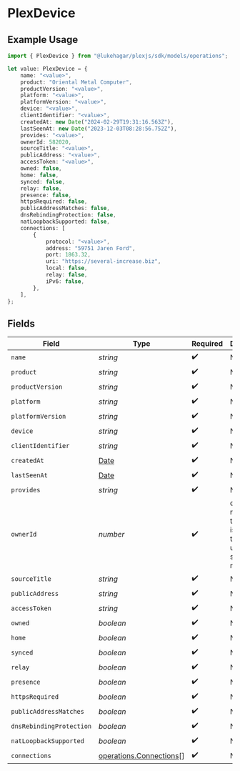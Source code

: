 # PlexDevice

## Example Usage

```typescript
import { PlexDevice } from "@lukehagar/plexjs/sdk/models/operations";

let value: PlexDevice = {
    name: "<value>",
    product: "Oriental Metal Computer",
    productVersion: "<value>",
    platform: "<value>",
    platformVersion: "<value>",
    device: "<value>",
    clientIdentifier: "<value>",
    createdAt: new Date("2024-02-29T19:31:16.563Z"),
    lastSeenAt: new Date("2023-12-03T08:28:56.752Z"),
    provides: "<value>",
    ownerId: 582020,
    sourceTitle: "<value>",
    publicAddress: "<value>",
    accessToken: "<value>",
    owned: false,
    home: false,
    synced: false,
    relay: false,
    presence: false,
    httpsRequired: false,
    publicAddressMatches: false,
    dnsRebindingProtection: false,
    natLoopbackSupported: false,
    connections: [
        {
            protocol: "<value>",
            address: "59751 Jaren Ford",
            port: 1863.32,
            uri: "https://several-increase.biz",
            local: false,
            relay: false,
            iPv6: false,
        },
    ],
};
```

## Fields

| Field                                                                                         | Type                                                                                          | Required                                                                                      | Description                                                                                   |
| --------------------------------------------------------------------------------------------- | --------------------------------------------------------------------------------------------- | --------------------------------------------------------------------------------------------- | --------------------------------------------------------------------------------------------- |
| `name`                                                                                        | *string*                                                                                      | :heavy_check_mark:                                                                            | N/A                                                                                           |
| `product`                                                                                     | *string*                                                                                      | :heavy_check_mark:                                                                            | N/A                                                                                           |
| `productVersion`                                                                              | *string*                                                                                      | :heavy_check_mark:                                                                            | N/A                                                                                           |
| `platform`                                                                                    | *string*                                                                                      | :heavy_check_mark:                                                                            | N/A                                                                                           |
| `platformVersion`                                                                             | *string*                                                                                      | :heavy_check_mark:                                                                            | N/A                                                                                           |
| `device`                                                                                      | *string*                                                                                      | :heavy_check_mark:                                                                            | N/A                                                                                           |
| `clientIdentifier`                                                                            | *string*                                                                                      | :heavy_check_mark:                                                                            | N/A                                                                                           |
| `createdAt`                                                                                   | [Date](https://developer.mozilla.org/en-US/docs/Web/JavaScript/Reference/Global_Objects/Date) | :heavy_check_mark:                                                                            | N/A                                                                                           |
| `lastSeenAt`                                                                                  | [Date](https://developer.mozilla.org/en-US/docs/Web/JavaScript/Reference/Global_Objects/Date) | :heavy_check_mark:                                                                            | N/A                                                                                           |
| `provides`                                                                                    | *string*                                                                                      | :heavy_check_mark:                                                                            | N/A                                                                                           |
| `ownerId`                                                                                     | *number*                                                                                      | :heavy_check_mark:                                                                            | ownerId is null when the device is owned by the token used to send the request                |
| `sourceTitle`                                                                                 | *string*                                                                                      | :heavy_check_mark:                                                                            | N/A                                                                                           |
| `publicAddress`                                                                               | *string*                                                                                      | :heavy_check_mark:                                                                            | N/A                                                                                           |
| `accessToken`                                                                                 | *string*                                                                                      | :heavy_check_mark:                                                                            | N/A                                                                                           |
| `owned`                                                                                       | *boolean*                                                                                     | :heavy_check_mark:                                                                            | N/A                                                                                           |
| `home`                                                                                        | *boolean*                                                                                     | :heavy_check_mark:                                                                            | N/A                                                                                           |
| `synced`                                                                                      | *boolean*                                                                                     | :heavy_check_mark:                                                                            | N/A                                                                                           |
| `relay`                                                                                       | *boolean*                                                                                     | :heavy_check_mark:                                                                            | N/A                                                                                           |
| `presence`                                                                                    | *boolean*                                                                                     | :heavy_check_mark:                                                                            | N/A                                                                                           |
| `httpsRequired`                                                                               | *boolean*                                                                                     | :heavy_check_mark:                                                                            | N/A                                                                                           |
| `publicAddressMatches`                                                                        | *boolean*                                                                                     | :heavy_check_mark:                                                                            | N/A                                                                                           |
| `dnsRebindingProtection`                                                                      | *boolean*                                                                                     | :heavy_check_mark:                                                                            | N/A                                                                                           |
| `natLoopbackSupported`                                                                        | *boolean*                                                                                     | :heavy_check_mark:                                                                            | N/A                                                                                           |
| `connections`                                                                                 | [operations.Connections](../../../sdk/models/operations/connections.md)[]                     | :heavy_check_mark:                                                                            | N/A                                                                                           |